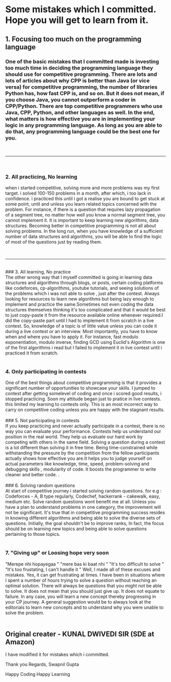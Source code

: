 # Some mistakes which I committed. Hope you will get to learn from it.


<h2> 1. Focusing too much on the programming language</h2>
<div>
<h3>One of the basic mistakes that I committed made is investing too much time in deciding the programming language they should use for competitive 
programming. There are lots and lots of articles about why CPP is better than Java (or vice versa) for competitive programming, the number of libraries 
Python has, how fast CPP is, and so on. But it does not mean, if you choose Java, you cannot outperform a coder in CPP/Python. There are top competitive programmers who use Java, CPP,  Python, and other languages as well. In the end, what matters is how effective you are in implementing your logic in any programming language. As long as you are able to do that, any programming language could be the best one for you.</h3>
</div>

<br><hr><br>
<h3>2. All practicing, No learning</h3>

when i started competitive, solving more and more problems was my first target. i solved 100-150 problems in a month, after which, i too lack in confidence. i practiced this until i got a realise you are bound to get stuck at some point, until and unless you learn related topics concerned with the problem. For instance, if there is a question that requires lazy propagation of a segment tree, no matter how well you know a normal segment tree, you cannot implement it. It is important to keep learning new algorithms, data structures. Becoming better in competitive programming is not all about solving problems. In the long run, when you have knowledge of a sufficient number of data structures and algorithms, you will be able to find the logic of most of the questions just by reading them.
</div>
<br> <hr> <br>
### 3. All learning, No practice
<div>
The other wrong way that I myself committed is going in learning data structures and algorithms through blogs, or posts, certain coding platforms like codeforces, 
cp-algorithms, youtube tutorials, and seeing solutions of the problems which i was not able to solve , just after the contest. Always looking for resources to learn new algorithms but being lazy enough to implement and practice the same.Sometimes not even coding the data structures themselves thinking it's too complicated and that it would be best to just copy-paste it from the resource available online whenever required.I did the copy-paste part until I had to implement it from scratch in a live contest. So, knowledge of a topic is of little value unless you can code it during a live contest or an interview. Most importantly, you have to know when and where you have to apply it. For instance, fast modulo exponentiation, modulo inverse, finding GCD using Euclid's Algorithm is one of the first algorithms i read but I failed to implement it in live contest until i practiced it from scratch.
</div> 
<br>

### 4. Only participating in contests
<div>
One of the best things about competitive programming is that it provides a significant number of opportunities to showcase your skills.
I jumped to contest after getting somelevel of coding and once i scored good results, i stopped practicing. Soon my attitude began just to pratice in 
live contests. this limited my learning to contests only. This is an most incorrect way to carry on competitive coding unless you are happy with the stagnant results.
</div>
<br>
### 5. Not participating in contests
<div>
If you keep practicing and never actually participate in a contest, there is no way you can evaluate your performance. Contests help us understand 
our position in the real world. They help us evaluate our hard work by competing with others in the same field. Solving a question during a contest is a lot different than solving it in free time. Being time-constrained while withstanding the pressure by the competition from the fellow participants actually shows how effective you are.It helps you to judge yourself on actual parameters like knowledge, time, speed, problem-solving and debugging skills , modularity of code. It boosts the programmer to write cleaner and better code.   . 
</div>
<br>
### 6. Solving random questions
<div>
At start of competitive journey  i started solving random questions. for e.g : 
Codeforces - A, B type regularly,
Codechef, hackerrank - cakewalk, easy, medium etc.
Solve random questions wont benefit me at all. Unless you have a plan to understand problems in one category, the improvement will not be significant. It's true that in competitive programming success resides in knowing different algorithms and being able to solve the diverse sets of questions. Initially, the goal shouldn't be to improve ranks, In fact, the focus should be on learning new topics and being able to solve questions pertaining to those topics.
</div>
<br>

### 7. "Giving up" or Loosing hope very soon 
<div>
"Merepe nhi hopayegaa "
"mere bas ki baat nhi "
"It's too difficult to solve "
"It's too frustating, I can't handle it "
Well, I made all of these excuses and mistakes.
Yes, it can get frustrating at times. I have been in situations where I spent a number of hours trying to solve a question without reaching an optimal 
solution. There will always be questions that you might not be able to solve. It does not mean that you should just give up. It does not equate to failure. 
In any case, you will learn a new concept thereby progressing in your CP journey. A general suggestion would be to always look at the editorials to learn new concepts and to understand why you were unable to solve the problem.  
</div>
<br>

## Original creater - KUNAL DWIVEDI SIR (SDE at Amazon)
I have modified it for mistakes which i committed.

Thank you
Regards, 
Swapnil Gupta




Happy Coding Happy Learning 
